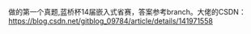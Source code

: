 做的第一个真题,蓝桥杯14届嵌入式省赛，答案参考branch。大佬的CSDN：https://blog.csdn.net/gitblog_09784/article/details/141971558
